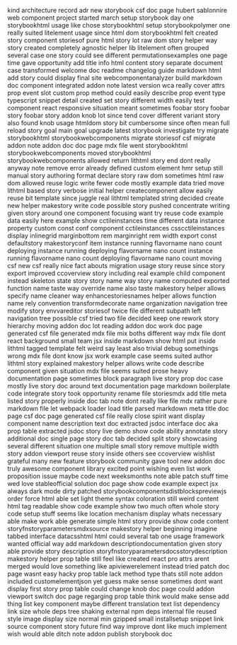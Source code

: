 kind architecture record adr new storybook csf doc page hubert sablonnire web component project started march setup storybook day one storybookhtml usage like chose storybookhtml setup storybookpolymer one really suited litelement usage since html dom storybookhtml felt created story component storiesof pure html story lot raw dom story helper way story created completely agnostic helper lib litelement often grouped several case one story could see different permutationsexamples one page time gave opportunity add title info html content story separate document case transformed welcome doc readme changelog guide markdown html add story could display final site webcomponentanalyzer build markdown doc component integrated addon note latest version wca really cover attrs prop event slot custom prop method could easily describe prop event type typescript snippet detail created set story different width easily test component react responsive situation meant sometimes foobar story foobar story foobar story addon knob lot since tend cover different variant story also found knob usage htmldom story bit cumbersome since often mean full reload story goal main goal upgrade latest storybook investigate try migrate storybookhtml storybookwebcomponents migrate storiesof csf migrate addon note addon doc doc page mdx file went storybookhtml storybookwebcomponents moved storybookhtml storybookwebcomponents allowed return lithtml story end dont really anyway note remove error already defined custom element hmr setup still manual story authoring format declare story raw dom sometimes html raw dom allowed reuse logic write fewer code mostly example data tried move lithtml based story verbose initial helper createcomponent allow easily reuse bit template since juggle real lithtml templated string decided create new helper makestory write code possible story pushed concentrate writing given story around one component focusing want try reuse code example data easily here example show cctileinstances time different data instance property custom const conf component cctileinstances csscctileinstances display inlinegrid marginbottom rem marginright rem width export const defaultstory makestoryconf item instance running flavorname nano count deploying instance running deploying flavorname nano count instance running flavorname nano count deploying flavorname nano count moving csf new csf really nice fact abouts migration usage story reuse since story export improved ccoverview story including real example child component instead skeleton state story story name way story name computed exported function name taste way override name also taste makestory helper allows specify name cleaner way enhancestoriesnames helper allows function name rely convention transformdecorate name organization navigation tree modify story envvareditor storiesof twice file different subpath left navigation tree possible csf tried two file decided keep one rework story hierarchy moving addon doc lot reading addon doc work doc page generated csf file generated mdx file mix boths different way mdx file dont react background small team jsx inside markdown show html put inside lithtml tagged template felt weird say least also trivial debug somethings wrong mdx file dont know jsx work example case seems suited author lithtml story explained makestory helper allows write code describe component given situation mdx file seems suited prose heavy documentation page sometimes block paragraph live story prop doc case mostly live story doc around text documentation page markdown boilerplate code integrate story took opportunity rename file storiesmdx add title meta listed story properly inside doc tab note dont really like file mdx rather pure markdown file let webpack loader load title parsed markdown meta title doc page csf doc page generated csf file really close spirit want display component name description text doc extracted jsdoc interface doc aka prop table extracted jsdoc story live demo show code ability annotate story additional doc single page story doc tab decided split story showcasing several different situation one multiple small story remove multiple width story addon viewport reuse story inside others see ccoverview wishlist grateful many new feature storybook community gave tool new addon doc truly awesome component library excited point wishing even list work proposition issue maybe code next weeksmonths note able patch stuff time wed love stableofficial solution doc page show code example expect jsx always dark mode dirty patched storybookcomponentsdistblockspreviewjs order force html able set light theme syntax coloration still weird content html tag readable show code example show two much often whole story code setup stuff seems like location mechanism display whats necessary able make work able generate simple html story provide show code content storyfnstoryparametersmdxsource makestory helper beginning imagine tabbed interface datacsshtml html could several tab one usage framework wanted official way add markdown descriptiondocumentation given story able provide story description storyfnstoryparametersdocsstorydescription makestory helper prop table still feel like created react pro attrs arent merged would love something like apiviewerelement instead tried patch doc page wasnt easy hacky prop table lack method type thats still note addon included customelementjson yet guess make sense sometimes dont want display first story prop table could change knob doc page could addon viewport switch doc page regarging prop table think would make sense add thing list key component maybe different translation text list dependency link size whole deps tree shaking external npm deps internal file reused style image display size normal min gzipped small installsetup snippet link source component story future find way improve dont like much implement wish would able ditch note addon publish storybook doc